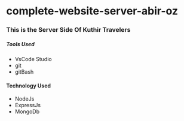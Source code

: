# complete-website-server-abir-oz


### This is the Server Side Of Kuthir Travelers

##### Tools Used

- VsCode Studio
- git
- gitBash

#### Technology Used
- NodeJs
- ExpressJs
- MongoDb
  
